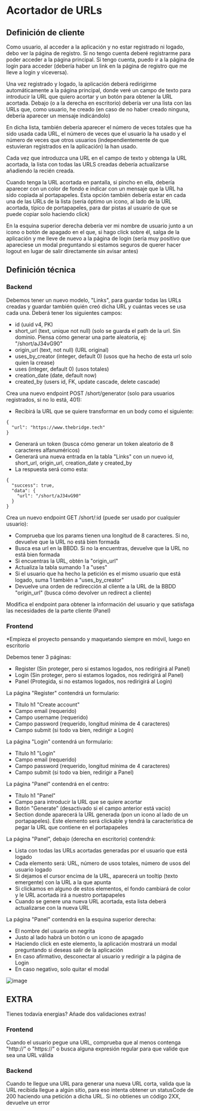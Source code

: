 # Acortador de URLs

## Definición de cliente

Como usuario, al acceder a la aplicación y no estar registrado ni logado, debo ver la página de registro.
Si no tengo cuenta deberé registrarme para poder acceder a la página principal.
Si tengo cuenta, puedo ir a la página de login para acceder (debería haber un link en la página de registro que me lleve a login y viceversa).

Una vez registrado y logado, la aplicación deberá redirigirme automáticamente a la página principal, donde veré un campo de texto para introducir la URL que quiero acortar
y un botón para obtener la URL acortada. Debajo (o a la derecha en escritorio) debería ver una lista con las URLs que, como usuario, he creado (en caso de no haber creado ninguna, debería aparecer un mensaje indicándolo)

En dicha lista, también debería aparecer el número de veces totales que ha sido usada cada URL, el número de veces que el usuario la ha usado y el número de veces que otros usuarios
(independientemente de que estuvieran registrados en la aplicación) la han usado.

Cada vez que introduzca una URL en el campo de texto y obtenga la URL acortada, la lista con todas las URLS creadas debería actualizarse añadiendo la recién creada.

Cuando tenga la URL acortada en pantalla, si pincho en ella, debería aparecer con un color de fondo e indicar con un mensaje que la URL ha sido copiada al portapapeles. Esta opción también
debería estar en cada una de las URLs de la lista (sería óptimo un icono, al lado de la URL acortada, típico de portapapeles, para dar pistas al usuario de que se puede copiar solo haciendo click)

En la esquina superior derecha debería ver mi nombre de usuario junto a un icono o botón de apagado en el que, si hago click sobre él, salga de la aplicación y me lleve de nuevo a la página de login
(sería muy positivo que apareciese un modal preguntando si estamos seguros de querer hacer logout en lugar de salir directamente sin avisar antes)

## Definición técnica

### Backend

Debemos tener un nuevo modelo, "Links", para guardar todas las URLs creadas y guardar también quién creó dicha URL y cuántas veces se usa cada una. Deberá tener los siguientes campos:
- id (uuid v4, PK)
- short_url (text, unique not null) (solo se guarda el path de la url. Sin dominio. Piensa cómo generar una parte aleatoria, ej: "/short/aJ34vG90"
- origin_url (text, not null) (URL original)
- uses_by_creator (integer, default 0) (usos que ha hecho de esta url solo quien la crease)
- uses (integer, default 0) (usos totales)
- creation_date (date, default now)
- created_by (users id, FK, update cascade, delete cascade)

Crea una nuevo endpoint POST /short/generator (solo para usuarios registrados, si no lo está, 401):
- Recibirá la URL que se quiere transformar en un body como el siguiente:
```
{
  "url": "https://www.thebridge.tech"
}
```
- Generará un token (busca cómo generar un token aleatorio de 8 caracteres alfanuméricos)
- Generará una nueva entrada en la tabla "Links" con un nuevo id, short_url, origin_url, creation_date y created_by
- La respuesta será como esta:
```
{
  "success": true,
  "data": {
    "url": "/short/aJ34vG90"
  }
}
```

Crea un nuevo endpoint GET /short/:id (puede ser usado por cualquier usuario):
- Comprueba que los params tienen una longitud de 8 caracteres. Si no, devuelve que la URL no está bien formada
- Busca esa url en la BBDD. Si no la encuentras, devuelve que la URL no está bien formada
- Si encuentras la URL, obtén la "origin_url"
- Actualiza la tabla sumando 1 a "uses"
- Si el usuario que ha hecho la petición es el mismo usuario que está logado, suma 1 también a "uses_by_creator"
- Devuelve una orden de redirección al cliente a la URL de la BBDD "origin_url" (busca cómo devolver un redirect a cliente)

Modifica el endpoint para obtener la información del usuario y que satisfaga las necesidades de la parte cliente (Panel)

### Frontend

*Empieza el proyecto pensando y maquetando siempre en móvil, luego en escritorio

Debemos tener 3 páginas:
- Register (Sin proteger, pero si estamos logados, nos redirigirá al Panel)
- Login (Sin proteger, pero si estamos logados, nos redirigirá al Panel)
- Panel (Protegida, si no estamos logados, nos redirigirá al Login)

La página "Register" contendrá un formulario:
- Título h1 "Create account"
- Campo email (requerido)
- Campo username (requerido)
- Campo password (requerido, longitud mínima de 4 caracteres)
- Campo submit (si todo va bien, redirigir a Login)

La página "Login" contendrá un formulario:
- Título h1 "Login"
- Campo email (requerido)
- Campo password (requerido, longitud mínima de 4 caracteres)
- Campo submit (si todo va bien, redirigir a Panel)

La página "Panel" contendrá en el centro:
- Título h1 "Panel"
- Campo para introducir la URL que se quiere acortar
- Botón "Generate" (desactivado si el campo anterior está vacío)
- Section donde aparecerá la URL generada (pon un icono al lado de un portapapeles). Este elemento será clickable y tendrá la característica de pegar la URL que contiene en el portapapeles

La página "Panel", debajo (derecha en escritorio) contendrá:
- Lista con todas las URLs acortadas generadas por el usuario que está logado
- Cada elemento será: URL, número de usos totales, número de usos del usuario logado
- Si dejamos el cursor encima de la URL, aparecerá un tooltip (texto emergente) con la URL a la que apunta
- Si clickamos en alguno de estos elementos, el fondo cambiará de color y le URL acortada irá a nuestro portapapeles
- Cuando se genere una nueva URL acortada, esta lista deberá actualizarse con la nueva URL

La página "Panel" contendrá en la esquina superior derecha:
- El nombre del usuario en negrita
- Justo al lado habrá un botón o un icono de apagado
- Haciendo click en este elemento, la aplicación mostrará un modal preguntando si deseas salir de la aplicación
- En caso afirmativo, desconectar al usuario y redirigir a la página de Login
- En caso negativo, solo quitar el modal

![image](https://github.com/TheBridge-FullStackDeveloper/fs-pt0123-url-shorter-exercise/assets/31268447/755fa4c4-5abf-40fe-ae02-598db04be9e0)

## EXTRA

Tienes todavía energias? Añade dos validaciones extras!

### Frontend

Cuando el usuario pegue una URL, comprueba que al menos contenga "http://" o "https://" o busca alguna expresión regular para que valide que sea una URL válida

### Backend

Cuando te llegue una URL para generar una nueva URL corta, valida que la URL recibida llegue a algún sitio, para eso intenta obtener un statusCode de 200 haciendo una petición a dicha URL.
Si no obtienes un código 2XX, devuelve un error
